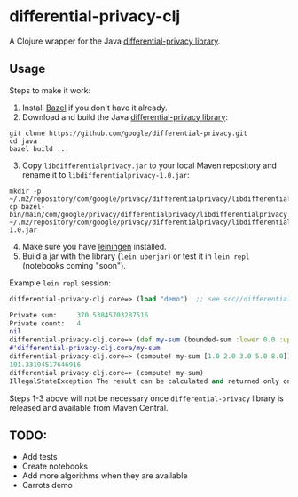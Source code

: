 # differential-privacy-clj

A Clojure wrapper for the Java [differential-privacy library](https://github.com/google/differential-privacy).

## Usage

Steps to make it work:

1. Install [Bazel](https://docs.bazel.build/versions/master/install.html) if you
don't have it already.
2. Download and build the Java [differential-privacy library](https://github.com/google/differential-privacy):
```
git clone https://github.com/google/differential-privacy.git
cd java
bazel build ...
```
3. Copy `libdifferentialprivacy.jar` to your local Maven repository and
rename it to `libdifferentialprivacy-1.0.jar`:
```
mkdir -p ~/.m2/repository/com/google/privacy/differentialprivacy/libdifferentialprivacy/1.0/
cp bazel-bin/main/com/google/privacy/differentialprivacy/libdifferentialprivacy.jar ~/.m2/repository/com/google/privacy/differentialprivacy/libdifferentialprivacy/1.0/libdifferentialprivacy-1.0.jar
```

4. Make sure you have [leiningen](https://leiningen.org/) installed.
5. Build a jar with the library (`lein uberjar`) or test it in `lein repl`
(notebooks coming "soon").

Example `lein repl` session:
```clojure
differential-privacy-clj.core=> (load "demo")  ;; see src//differential_privacy_clj/demo.clj

Private sum:	 370.53845703287516
Private count:	 4
nil
differential-privacy-clj.core=> (def my-sum (bounded-sum :lower 0.0 :upper 10.0 :max-partitions 12 :epsilon 1.0))
#'differential-privacy-clj.core/my-sum
differential-privacy-clj.core=> (compute! my-sum [1.0 2.0 3.0 5.0 8.0])
101.33194517646916
differential-privacy-clj.core=> (compute! my-sum)
IllegalStateException The result can be calculated and returned only once.  com.google.privacy.differentialprivacy.BoundedSum.computeResult (BoundedSum.java:106)
```


Steps 1-3 above will not be necessary once `differential-privacy` library is released and available from Maven Central.

## TODO:

* Add tests
* Create notebooks
* Add more algorithms when they are available
* Carrots demo
